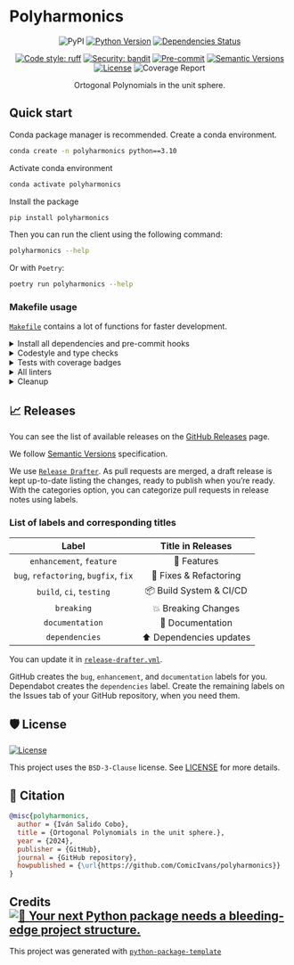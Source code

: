 # Polyharmonics

<div align="center">

![PyPI](https://img.shields.io/pypi/v/polyharmonics)
[![Python Version](https://img.shields.io/pypi/pyversions/polyharmonics.svg)](https://pypi.org/project/polyharmonics/)
[![Dependencies Status](https://img.shields.io/badge/dependencies-up%20to%20date-brightgreen.svg)](https://github.com/ComicIvans/polyharmonics/pulls?utf8=%E2%9C%93&q=is%3Apr%20author%3Aapp%2Fdependabot)

[![Code style: ruff](https://img.shields.io/badge/code%20style-black-000000.svg)](https://github.com/astral-sh/ruff)
[![Security: bandit](https://img.shields.io/badge/security-bandit-green.svg)](https://github.com/PyCQA/bandit)
[![Pre-commit](https://img.shields.io/badge/pre--commit-enabled-brightgreen?logo=pre-commit&logoColor=white)](https://github.com/ComicIvans/polyharmonics/blob/main/.pre-commit-config.yaml)
[![Semantic Versions](https://img.shields.io/badge/%20%20%F0%9F%93%A6%F0%9F%9A%80-semantic--versions-e10079.svg)](https://github.com/ComicIvans/polyharmonics/releases)
[![License](https://img.shields.io/github/license/ComicIvans/polyharmonics)](https://github.com/ComicIvans/polyharmonics/blob/main/LICENSE)
![Coverage Report](assets/images/coverage.svg)

Ortogonal Polynomials in the unit sphere.

</div>

## Quick start

Conda package manager is recommended. Create a conda environment.

```bash
conda create -n polyharmonics python==3.10
```

Activate conda environment

```bash
conda activate polyharmonics
```

Install the package

```bash
pip install polyharmonics
```

Then you can run the client using the following command:

```bash
polyharmonics --help
```

Or with `Poetry`:

```bash
poetry run polyharmonics --help
```

### Makefile usage

[`Makefile`](https://github.com/ComicIvans/polyharmonics/blob/main/Makefile) contains a lot of functions for faster development.

<details>
<summary>Install all dependencies and pre-commit hooks</summary>
<p>

Install requirements:

```bash
make install
```

Pre-commit hooks coulb be installed after `git init` via

```bash
make pre-commit-install
```

</p>
</details>

<details>
<summary>Codestyle and type checks</summary>
<p>

Automatic formatting uses `ruff`.

```bash
make polish-codestyle

# or use synonym
make formatting
```

Codestyle checks only, without rewriting files:

```bash
make check-codestyle
```

> Note: `check-codestyle` uses `ruff` and `darglint` library

</p>
</details>

<details>
<summary>Tests with coverage badges</summary>
<p>

Run `pytest`

```bash
make test
```

</p>
</details>

<details>
<summary>All linters</summary>
<p>

Of course there is a command to run all linters in one:

```bash
make lint
```

the same as:

```bash
make check-codestyle && make test && make check-safety
```

</p>
</details>

<details>
<summary>Cleanup</summary>
<p>
Delete pycache files

```bash
make pycache-remove
```

Remove package build

```bash
make build-remove
```

Delete .DS_STORE files

```bash
make dsstore-remove
```

Remove .mypycache

```bash
make mypycache-remove
```

Or to remove all above run:

```bash
make cleanup
```

</p>
</details>

## 📈 Releases

You can see the list of available releases on the [GitHub Releases](https://github.com/ComicIvans/polyharmonics/releases) page.

We follow [Semantic Versions](https://semver.org/) specification.

We use [`Release Drafter`](https://github.com/marketplace/actions/release-drafter). As pull requests are merged, a draft release is kept up-to-date listing the changes, ready to publish when you’re ready. With the categories option, you can categorize pull requests in release notes using labels.

### List of labels and corresponding titles

|               **Label**               |  **Title in Releases**  |
| :-----------------------------------: | :---------------------: |
|       `enhancement`, `feature`        |       🚀 Features       |
| `bug`, `refactoring`, `bugfix`, `fix` | 🔧 Fixes & Refactoring  |
|       `build`, `ci`, `testing`        | 📦 Build System & CI/CD |
|              `breaking`               |   💥 Breaking Changes   |
|            `documentation`            |    📝 Documentation     |
|            `dependencies`             | ⬆️ Dependencies updates |

You can update it in [`release-drafter.yml`](https://github.com/ComicIvans/polyharmonics/blob/main/.github/release-drafter.yml).

GitHub creates the `bug`, `enhancement`, and `documentation` labels for you. Dependabot creates the `dependencies` label. Create the remaining labels on the Issues tab of your GitHub repository, when you need them.

## 🛡 License

[![License](https://img.shields.io/github/license/ComicIvans/polyharmonics)](https://github.com/ComicIvans/polyharmonics/blob/main/LICENSE)

This project uses the `BSD-3-Clause` license. See [LICENSE](https://github.com/ComicIvans/polyharmonics/blob/main/LICENSE) for more details.

## 📃 Citation

```bibtex
@misc{polyharmonics,
  author = {Iván Salido Cobo},
  title = {Ortogonal Polynomials in the unit sphere.},
  year = {2024},
  publisher = {GitHub},
  journal = {GitHub repository},
  howpublished = {\url{https://github.com/ComicIvans/polyharmonics}}
}
```

## Credits [![🚀 Your next Python package needs a bleeding-edge project structure.](https://img.shields.io/badge/python--package--template-%F0%9F%9A%80-brightgreen)](https://github.com/Undertone0809/python-package-template)

This project was generated with [`python-package-template`](https://github.com/Undertone0809/python-package-template)
